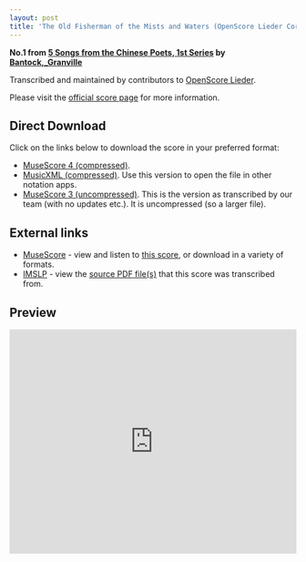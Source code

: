 ```yaml
---
layout: post
title: 'The Old Fisherman of the Mists and Waters (OpenScore Lieder Corpus)'
---
```


__No.1 from [5 Songs from the Chinese Poets, 1st Series](https://fourscoreandmore.org/OpenScore/Bantock%2C_Granville/5_Songs_from_the_Chinese_Poets%2C_1st_Series/) by [Bantock,_Granville](https://fourscoreandmore.org/OpenScore/Bantock%2C_Granville)__

Transcribed and maintained by contributors to [OpenScore Lieder].

Please visit the [official score page] for more information.

[official score page]: https://musescore.com/openscore-lieder-corpus/scores/6211535
[OpenScore Lieder]: https://musescore.com/openscore-lieder-corpus

## Direct Download

Click on the links below to download the score in your preferred format:
- [MuseScore 4 (compressed)](https://fourscoreandmore.org/OpenScore/Bantock%2C_Granville/5_Songs_from_the_Chinese_Poets%2C_1st_Series/1_The_Old_Fisherman_of_the_Mists_and_Waters.mscz).
- [MusicXML (compressed)](https://fourscoreandmore.org/OpenScore/Bantock%2C_Granville/5_Songs_from_the_Chinese_Poets%2C_1st_Series/1_The_Old_Fisherman_of_the_Mists_and_Waters.mxl). Use this version to open the file in other notation apps.
- [MuseScore 3 (uncompressed)](https://raw.githubusercontent.com/OpenScore/Lieder/refs/heads/main/scores/Bantock%2C_Granville/5_Songs_from_the_Chinese_Poets%2C_1st_Series/1_The_Old_Fisherman_of_the_Mists_and_Waters/lc6211535.mscx). This is the version as transcribed by our team (with no updates etc.). It is uncompressed (so a larger file).

## External links

- [MuseScore] - view and listen to [this score][MuseScore], or download in a variety of formats.
- [IMSLP] - view the [source PDF file(s)][IMSLP] that this score was transcribed from.

[MuseScore]: https://musescore.com/score/6211535
[IMSLP]: https://imslp.org/wiki/Special:ReverseLookup/236270

## Preview

<iframe width="100%" height="394" src="https://musescore.com/openscore-lieder-corpus/scores/6211535/embed" frameborder="0" allowfullscreen allow="autoplay; fullscreen"></iframe>
